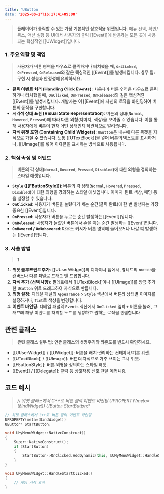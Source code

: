 ```yaml
---
title: 'UButton
date: '2025-08-17T16:17:41+09:00'
---
```



> **플레이어가 클릭할 수 있는 가장 기본적인 상호작용 위젯입니다.** 메뉴 선택, 확인/취소, 액션 실행 등 UI에서 사용자의 클릭 [[Event]]에 반응하는 모든 곳에 사용되는 핵심적인 [[UWidget]]입니다.

### **1. 주요 역할 및 책임**
> **사용자가 버튼 영역을 마우스로 클릭하거나 터치했을 때, `OnClicked`, `OnPressed`, `OnReleased`와 같은 핵심적인 [[Event]]를 발생시킵니다. 실무 팁: 구현 시 성능과 안정성에 유의하세요.**
* **클릭 이벤트 처리 (Handling Click Events)**:
	사용자가 버튼 영역을 마우스로 클릭하거나 터치했을 때, `OnClicked`, `OnPressed`, `OnReleased`와 같은 핵심적인 [[Event]]를 발생시킵니다. 개발자는 이 [[Event]]에 자신의 로직을 바인딩하여 버튼의 동작을 구현합니다.
* **시각적 상태 표현 (Visual State Representation)**:
	버튼의 상태(`Normal`, `Hovered`, `Pressed`)에 따라 다른 외형(이미지, 색상)을 보여줄 수 있습니다. 이를 통해 사용자에게 버튼이 현재 어떤 상태인지 직관적으로 알려줍니다.
* **자식 위젯 포함 (Containing Child Widgets)**:
	`UButton`은 내부에 다른 위젯을 자식으로 가질 수 있습니다. 보통 [[UTextBlock]]을 넣어 버튼의 텍스트를 표시하거나, [[UImage]]를 넣어 아이콘을 표시하는 방식으로 사용됩니다.

### **2. 핵심 속성 및 이벤트**
> **버튼의 각 상태(`Normal`, `Hovered`, `Pressed`, `Disabled`)에 대한 외형을 정의하는 스타일 애셋입니다.**
* **`Style` ([[FButtonStyle]])**:
	버튼의 각 상태(`Normal`, `Hovered`, `Pressed`, `Disabled`)에 대한 외형을 정의하는 스타일 애셋입니다. 이미지, 틴트 색상, 패딩 등을 설정할 수 있습니다.
* **`OnClicked`**:
	사용자가 버튼을 눌렀다가 떼는 순간(클릭 완료)에 한 번 발생하는 가장 중요한 [[Event]]입니다.
* **`OnPressed`**:
	사용자가 버튼을 누르는 순간 발생하는 [[Event]]입니다.
* **`OnReleased`**:
	사용자가 눌렀던 버튼에서 손을 떼는 순간 발생하는 [[Event]]입니다.
* **`OnHovered` / `OnUnhovered`**:
	마우스 커서가 버튼 영역에 들어오거나 나갈 때 발생하는 [[Event]]입니다.

### **3. 사용 방법**
> **1.**
1.  **위젯 블루프린트 추가**:
	[[UUserWidget]]의 디자이너 탭에서, 팔레트의 `Button`을 캔버스나 다른 패널로 드래그 앤 드롭합니다.
2.  **자식 추가 (선택 사항)**:
	팔레트에서 [[UTextBlock]]이나 [[UImage]]를 방금 추가한 `UButton` 위로 드래그하여 자식으로 만듭니다.
3.  **외형 설정**:
	디테일 패널의 `Appearance` > `Style` 섹션에서 버튼의 상태별 이미지를 설정하거나, `Tint`로 색상을 변경합니다.
4.  **이벤트 바인딩**:
	디테일 패널의 `Events` 섹션에서 `OnClicked` 옆의 `+` 버튼을 눌러, 그래프에 해당 이벤트를 처리할 노드를 생성하고 원하는 로직을 연결합니다.

## 관련 클래스
> **관련 클래스 실무 팁: 연관 클래스의 생명주기와 의존도를 반드시 확인하세요.**
* [[UUserWidget]] / [[UWidget]]:
	버튼을 배치·관리하는 컨테이너/기본 위젯.
* [[UTextBlock]] / [[UImage]]:
	버튼의 자식으로 자주 쓰이는 표시 위젯.
* [[FButtonStyle]]:
	버튼 외형을 정의하는 스타일 애셋.
* [[Event]] / [[Delegate]]:
	클릭 등 상호작용 신호 전달 메커니즘.

## 코드 예시
> **// 위젯 클래스에서 C++로 버튼 클릭 이벤트 바인딩 UPROPERTY(meta=(BindWidget)) UButton* StartButton;**
```cpp
// 위젯 클래스에서 C++로 버튼 클릭 이벤트 바인딩
UPROPERTY(meta=(BindWidget))
UButton* StartButton;

void UMyMenuWidget::NativeConstruct()
{
    Super::NativeConstruct();
    if (StartButton)
    {
        StartButton->OnClicked.AddDynamic(this, &UMyMenuWidget::HandleStartClicked);
    }
}

void UMyMenuWidget::HandleStartClicked()
{
    // 게임 시작 로직
}
```